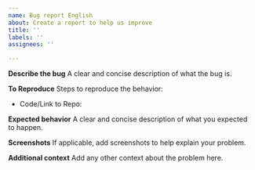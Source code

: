 ```yaml
---
name: Bug report English
about: Create a report to help us improve
title: ''
labels: ''
assignees: ''

---
```


**Describe the bug**
A clear and concise description of what the bug is.

**To Reproduce**
Steps to reproduce the behavior:
 - Code/Link to Repo:

**Expected behavior**
A clear and concise description of what you expected to happen.

**Screenshots**
If applicable, add screenshots to help explain your problem.
 
**Additional context**
Add any other context about the problem here.
